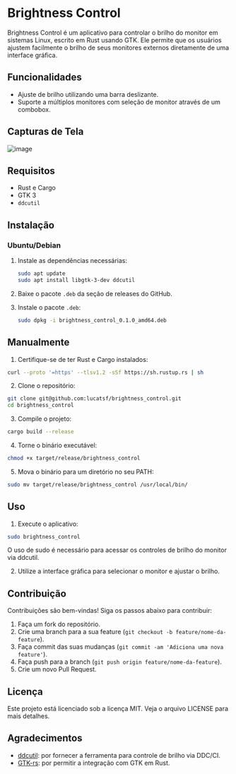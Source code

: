 # Brightness Control

Brightness Control é um aplicativo para controlar o brilho do monitor em sistemas Linux, escrito em Rust usando GTK. Ele permite que os usuários ajustem facilmente o brilho de seus monitores externos diretamente de uma interface gráfica.

## Funcionalidades

- Ajuste de brilho utilizando uma barra deslizante.
- Suporte a múltiplos monitores com seleção de monitor através de um combobox.

## Capturas de Tela

![image](https://github.com/lucatsf/brightness_control/assets/18267941/98ab7ad1-e48f-4abd-adac-15c607360714)

## Requisitos

- Rust e Cargo
- GTK 3
- `ddcutil`

## Instalação

### Ubuntu/Debian

1. Instale as dependências necessárias:

    ```bash
    sudo apt update
    sudo apt install libgtk-3-dev ddcutil
    ```

2. Baixe o pacote `.deb` da seção de releases do GitHub.

3. Instale o pacote `.deb`:

    ```bash
    sudo dpkg -i brightness_control_0.1.0_amd64.deb
    ```

## Manualmente

1. Certifique-se de ter Rust e Cargo instalados:

```bash
curl --proto '=https' --tlsv1.2 -sSf https://sh.rustup.rs | sh
```

2. Clone o repositório:

```bash
git clone git@github.com:lucatsf/brightness_control.git
cd brightness_control
```

3. Compile o projeto:

```bash
cargo build --release
```

4. Torne o binário executável:
    
```bash
chmod +x target/release/brightness_control
```

5. Mova o binário para um diretório no seu PATH:

```bash
sudo mv target/release/brightness_control /usr/local/bin/
```

## Uso

1. Execute o aplicativo:

```bash
sudo brightness_control
```
O uso de sudo é necessário para acessar os controles de brilho do monitor via ddcutil.

2. Utilize a interface gráfica para selecionar o monitor e ajustar o brilho.

## Contribuição

Contribuições são bem-vindas! Siga os passos abaixo para contribuir:

1. Faça um fork do repositório.
2. Crie uma branch para a sua feature (`git checkout -b feature/nome-da-feature`).
3. Faça commit das suas mudanças (`git commit -am 'Adiciona uma nova feature'`).
4. Faça push para a branch (`git push origin feature/nome-da-feature`).
5. Crie um novo Pull Request.

## Licença

Este projeto está licenciado sob a licença MIT. Veja o arquivo LICENSE para mais detalhes.

## Agradecimentos

- [ddcutil](https://www.ddcutil.com/): por fornecer a ferramenta para controle de brilho via DDC/CI.
- [GTK-rs](https://gtk-rs.org/): por permitir a integração com GTK em Rust.
